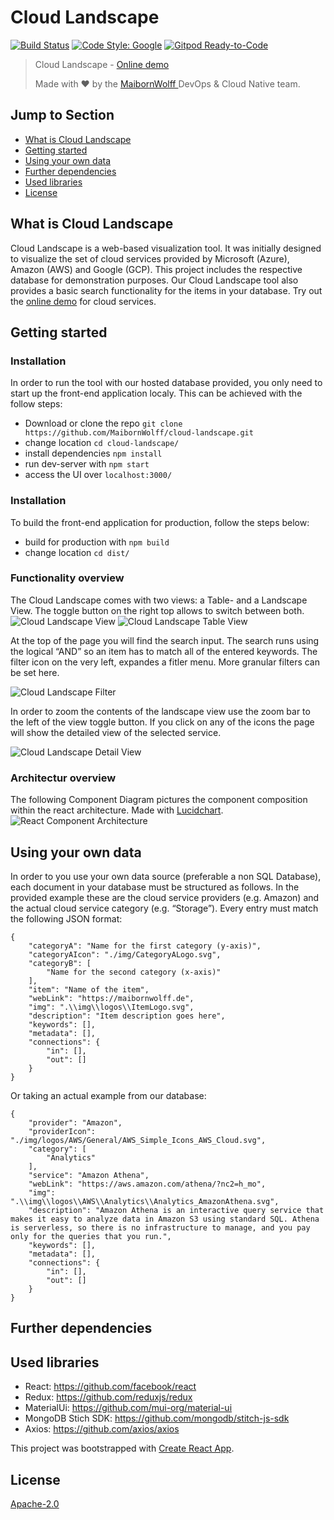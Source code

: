 # Cloud Landscape

[![Build Status](https://travis-ci.com/MaibornWolff/cloud-landscape.svg?branch=main)](https://travis-ci.com/MaibornWolff/cloud-landscape)
[![Code Style: Google](https://img.shields.io/badge/code%20style-google-blueviolet.svg)](https://github.com/google/gts)
[![Gitpod Ready-to-Code](https://img.shields.io/badge/Gitpod-ready--to--code-blue?logo=gitpod)](https://gitpod.io/#https://github.com/MaibornWolff/cloud-landscape)

> Cloud Landscape - [Online demo](http://cloudlandscape.info/landscape)
>
> Made with ❤️ by the [MaibornWolff ](https://www.maibornwolff.de) DevOps & Cloud Native team.

## Jump to Section

- [What is Cloud Landscape](#What-is-Cloud-Landscape)
- [Getting started](#Getting-started)
- [Using your own data](#Using-your-own-data)
- [Further dependencies](#Further-dependencies)
- [Used libraries](#Used-libraries)
- [License](#License)

## What is Cloud Landscape

Cloud Landscape is a web-based visualization tool. It was initially designed to visualize the set of cloud services provided by Microsoft (Azure), Amazon (AWS) and Google (GCP). This project includes the respective database for demonstration purposes. Our Cloud Landscape tool also provides a basic search functionality for the items in your database.
Try out the [online demo](http://cloudlandscape.info/landscape) for cloud services.

## Getting started

### Installation

In order to run the tool with our hosted database provided, you only need to start up the front-end application localy. This can be achieved with the follow steps:

- Download or clone the repo `git clone https://github.com/MaibornWolff/cloud-landscape.git`
- change location `cd cloud-landscape/`
- install dependencies `npm install`
- run dev-server with `npm start`
- access the UI over `localhost:3000/`

### Installation

To build the front-end application for production, follow the steps below:

- build for production with `npm build`
- change location `cd dist/`

### Functionality overview

The Cloud Landscape comes with two views: a Table- and a Landscape View.
The toggle button on the right top allows to switch between both.
![Cloud Landscape View ](./docs/screenshots/landscapeView.png)
![Cloud Landscape Table View](./docs/screenshots/tableView.png)

At the top of the page you will find the search input. The search runs using the logical “AND” so an item has to match all of the entered keywords.
The filter icon on the very left, expandes a fitler menu. More granular filters can be set here.

![Cloud Landscape Filter](./docs/screenshots/filter.png)

In order to zoom the contents of the landscape view use the zoom bar to the left of the view toggle button.
If you click on any of the icons the page will show the detailed view of the selected service.

![Cloud Landscape Detail View](./docs/screenshots/detailView.png)

### Architectur overview

The following Component Diagram pictures the component composition within the react architecture. Made with [Lucidchart](https://www.lucidchart.com).
![React Component Architecture](./docs/ArchitecturDiagram/CloudLandscape.png)

## Using your own data

In order to you use your own data source (preferable a non SQL Database), each document in your database must be structured as follows. In the provided example these are the cloud service providers (e.g. Amazon) and the actual cloud service category (e.g. “Storage”). Every entry must match the following JSON format:

    {
        "categoryA": "Name for the first category (y-axis)",
        "categoryAIcon": "./img/CategoryALogo.svg",
        "categoryB": [
            "Name for the second category (x-axis)"
        ],
        "item": "Name of the item",
        "webLink": "https://maibornwolff.de",
        "img": ".\\img\\logos\\ItemLogo.svg",
        "description": "Item description goes here",
        "keywords": [],
        "metadata": [],
        "connections": {
            "in": [],
            "out": []
        }
    }

Or taking an actual example from our database:

    {
        "provider": "Amazon",
        "providerIcon": "./img/logos/AWS/General/AWS_Simple_Icons_AWS_Cloud.svg",
        "category": [
            "Analytics"
        ],
        "service": "Amazon Athena",
        "webLink": "https://aws.amazon.com/athena/?nc2=h_mo",
        "img": ".\\img\\logos\\AWS\\Analytics\\Analytics_AmazonAthena.svg",
        "description": "Amazon Athena is an interactive query service that makes it easy to analyze data in Amazon S3 using standard SQL. Athena is serverless, so there is no infrastructure to manage, and you pay only for the queries that you run.",
        "keywords": [],
        "metadata": [],
        "connections": {
            "in": [],
            "out": []
        }
    }

## Further dependencies

## Used libraries

- React: <https://github.com/facebook/react>
- Redux: <https://github.com/reduxjs/redux>
- MaterialUi: <https://github.com/mui-org/material-ui>
- MongoDB Stich SDK: <https://github.com/mongodb/stitch-js-sdk>
- Axios: <https://github.com/axios/axios>

This project was bootstrapped with [Create React App](https://github.com/facebook/create-react-app).

## License

[Apache-2.0](LICENSE)
